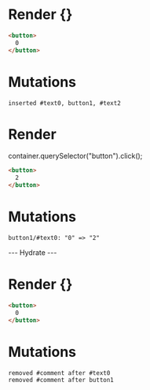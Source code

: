 # Render {}
```html
<button>
  0
</button>
```

# Mutations
```
inserted #text0, button1, #text2
```


# Render 
container.querySelector("button").click();

```html
<button>
  2
</button>
```

# Mutations
```
button1/#text0: "0" => "2"
```


--- Hydrate ---
# Render {}
```html
<button>
  0
</button>
```

# Mutations
```
removed #comment after #text0
removed #comment after button1
```